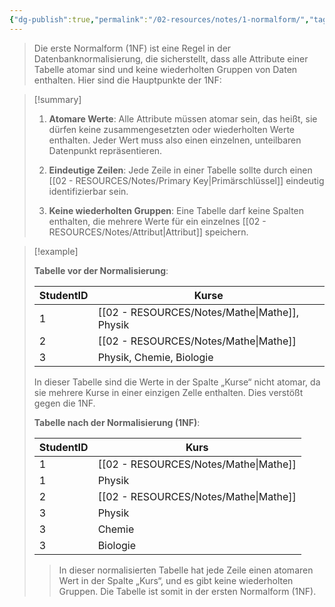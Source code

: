 ```yaml
---
{"dg-publish":true,"permalink":"/02-resources/notes/1-normalform/","tags":["ausbildung/gfn/ap1/vorbereitung","informatik/datenbank"],"noteIcon":"","updated":"2025-10-29T12:59:01.229+01:00"}
---
```


>Die erste Normalform (1NF) ist eine Regel in der Datenbanknormalisierung, die sicherstellt, dass alle Attribute einer Tabelle atomar sind und keine wiederholten Gruppen von Daten enthalten. 
>Hier sind die Hauptpunkte der 1NF:

>[!summary] 
>
>1. **Atomare Werte**: Alle Attribute müssen atomar sein, das heißt, sie dürfen keine zusammengesetzten oder wiederholten Werte enthalten. Jeder Wert muss also einen einzelnen, unteilbaren Datenpunkt repräsentieren.
>  
>2. **Eindeutige Zeilen**: Jede Zeile in einer Tabelle sollte durch einen [[02 - RESOURCES/Notes/Primary Key\|Primärschlüssel]] eindeutig identifizierbar sein.
>    
>3. **Keine wiederholten Gruppen**: Eine Tabelle darf keine Spalten enthalten, die mehrere Werte für ein einzelnes [[02 - RESOURCES/Notes/Attribut\|Attribut]] speichern.
   

>[!example] 
>
>**Tabelle vor der Normalisierung**:
>
>|StudentID|Kurse|
>|---|---|
>|1|[[02 - RESOURCES/Notes/Mathe\|Mathe]], Physik|
>|2|[[02 - RESOURCES/Notes/Mathe\|Mathe]]|
>|3|Physik, Chemie, Biologie|
>
>In dieser Tabelle sind die Werte in der Spalte „Kurse“ nicht atomar, da sie mehrere Kurse in einer einzigen Zelle enthalten. Dies verstößt gegen die 1NF.
>
>**Tabelle nach der Normalisierung (1NF)**:
>
>|StudentID|Kurs|
>|---|---|
>|1|[[02 - RESOURCES/Notes/Mathe\|Mathe]]|
>|1|Physik|
>|2|[[02 - RESOURCES/Notes/Mathe\|Mathe]]|
>|3|Physik|
>|3|Chemie|
>|3|Biologie|
>
>>In dieser normalisierten Tabelle hat jede Zeile einen atomaren Wert in der Spalte „Kurs“, und es gibt keine wiederholten Gruppen. Die Tabelle ist somit in der ersten Normalform (1NF).
